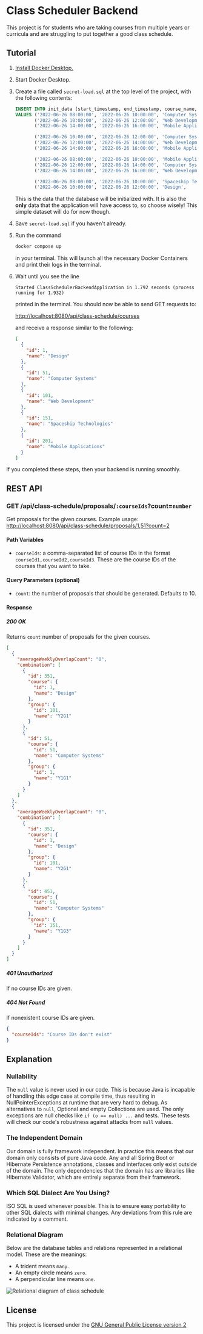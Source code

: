 # Class Scheduler Backend

This project is for students who are taking courses from multiple years or curricula and are struggling to put together a good class schedule.

## Tutorial

1. [Install Docker Desktop.](https://docs.docker.com/get-docker/)

2. Start Docker Desktop.

3. Create a file called `secret-load.sql` at the top level of the project, with the following contents:

   ```sql
   INSERT INTO init_data (start_timestamp, end_timestamp, course_name, group_name)
   VALUES ('2022-06-26 08:00:00', '2022-06-26 10:00:00', 'Computer Systems',        'Y1G1'),
          ('2022-06-26 10:00:00', '2022-06-26 12:00:00', 'Web Development',         'Y1G1'),
          ('2022-06-26 14:00:00', '2022-06-26 16:00:00', 'Mobile Applications',     'Y1G1'),

          ('2022-06-26 10:00:00', '2022-06-26 12:00:00', 'Computer Systems',        'Y1G2'),
          ('2022-06-26 12:00:00', '2022-06-26 14:00:00', 'Web Development',         'Y1G2'),
          ('2022-06-26 14:00:00', '2022-06-26 16:00:00', 'Mobile Applications',     'Y1G2'),

          ('2022-06-26 08:00:00', '2022-06-26 10:00:00', 'Mobile Applications',     'Y1G3'),
          ('2022-06-26 12:00:00', '2022-06-26 14:00:00', 'Computer Systems',        'Y1G3'),
          ('2022-06-26 14:00:00', '2022-06-26 16:00:00', 'Web Development',         'Y1G3'),

          ('2022-06-26 08:00:00', '2022-06-26 10:00:00', 'Spaceship Technologies',  'Y2G1'),
          ('2022-06-26 10:00:00', '2022-06-26 12:00:00', 'Design',                  'Y2G1');
   ```

   This is the data that the database will be initialized with. It is also the **only** data that the application will have access to, so choose wisely! This simple dataset will do for now though.

4. Save `secret-load.sql` if you haven't already.

5. Run the command

   ```bash
   docker compose up
   ```

   in your terminal. This will launch all the necessary Docker Containers and print their logs in the terminal.

6. Wait until you see the line

   ```
   Started ClassSchedulerBackendApplication in 1.792 seconds (process running for 1.932)
   ```

   printed in the terminal. You should now be able to send GET requests to:

   <http://localhost:8080/api/class-schedule/courses>

   and receive a response similar to the following:

   ```json
   [
     {
       "id": 1,
       "name": "Design"
     },
     {
       "id": 51,
       "name": "Computer Systems"
     },
     {
       "id": 101,
       "name": "Web Development"
     },
     {
       "id": 151,
       "name": "Spaceship Technologies"
     },
     {
       "id": 201,
       "name": "Mobile Applications"
     }
   ]
   ```

If you completed these steps, then your backend is running smoothly.

## REST API

### GET /api/class-schedule/proposals/`:courseIds`?count=`number`

Get proposals for the given courses.
Example usage:
<http://localhost:8080/api/class-schedule/proposals/1,51?count=2>

#### Path Variables

- `courseIds`: a comma-separated list of course IDs in the format `courseId1,courseId2,courseId3`. These are the course IDs of the courses that you want to take.

#### Query Parameters (optional)

- `count`: the number of proposals that should be generated. Defaults to 10.

#### Response

##### 200 OK

Returns `count` number of proposals for the given courses.

```json
[
  {
    "averageWeeklyOverlapCount": "0",
    "combination": [
      {
        "id": 351,
        "course": {
          "id": 1,
          "name": "Design"
        },
        "group": {
          "id": 101,
          "name": "Y2G1"
        }
      },
      {
        "id": 51,
        "course": {
          "id": 51,
          "name": "Computer Systems"
        },
        "group": {
          "id": 1,
          "name": "Y1G1"
        }
      }
    ]
  },
  {
    "averageWeeklyOverlapCount": "0",
    "combination": [
      {
        "id": 351,
        "course": {
          "id": 1,
          "name": "Design"
        },
        "group": {
          "id": 101,
          "name": "Y2G1"
        }
      },
      {
        "id": 451,
        "course": {
          "id": 51,
          "name": "Computer Systems"
        },
        "group": {
          "id": 151,
          "name": "Y1G3"
        }
      }
    ]
  }
]
```

##### 401 Unauthorized

If no course IDs are given.

##### 404 Not Found

If nonexistent course IDs are given.

```json
{
  "courseIds": "Course IDs don't exist"
}
```

## Explanation

### Nullability

The `null` value is never used in our code. This is because Java is incapable of handling this edge case at compile time, thus resulting in NullPointerExceptions at runtime that are very hard to debug. As alternatives to `null`, Optional and empty Collections are used. The only exceptions are null checks like `if (o == null) ...` and tests. These tests will check our code's robustness against attacks from `null` values.

### The Independent Domain

Our domain is fully framework independent. In practice this means that our domain only consists of pure Java code. Any and all Spring Boot or Hibernate Persistence annotations, classes and interfaces only exist outside of the domain. The only dependencies that the domain has are libraries like Hibernate Validator, which are entirely separate from their framework.

### Which SQL Dialect Are You Using?

ISO SQL is used whenever possible. This is to ensure easy portability to other SQL dialects with minimal changes. Any deviations from this rule are indicated by a comment.

### Relational Diagram

Below are the database tables and relations represented in a relational model. These are the meanings:

- A trident means `many`.
- An empty circle means `zero`.
- A perpendicular line means `one`.

![Relational diagram of class schedule](./docs/Relational%20Diagram.png)

## License

This project is licensed under the [GNU General Public License version 2](https://opensource.org/licenses/gpl-2.0.php)
